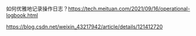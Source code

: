 如何优雅地记录操作日志？https://tech.meituan.com/2021/09/16/operational-logbook.html


https://blog.csdn.net/weixin_43217942/article/details/121412720

